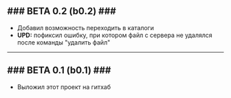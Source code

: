 ##  ### BETA 0.2 (b0.2) ### #  

- Добавил возможность переходить в каталоги
- **UPD:** пофиксил ошибку, при котором файл с сервера не удалялся после команды "удалить файл"
  
***

##  ### BETA 0.1 (b0.1) ### #  

- Выложил этот проект на гитхаб